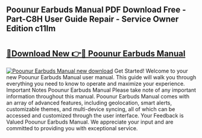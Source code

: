 ## Poounur Earbuds Manual PDF Download Free - Part-C8H User Guide Repair - Service Owner Edition c11lm

# <h2><a href="http://cf2759.oget.top/?id=Poounur+Earbuds+Manual">🔗Download New 👉🔴 Poounur Earbuds Manual</a></h2>

[![Poounur Earbuds Manual new download](https://i.imgur.com/5g1atiW.png)](http://cf2759.oget.top/?id=Poounur+Earbuds+Manual)
Get Started! Welcome to your new Poounur Earbuds Manual user manual. This guide will walk you through everything you need to know to operate and maximize your experience. Important Notes Poounur Earbuds Manual Please take note of any important information throughout this manual. Poounur Earbuds Manual comes with an array of advanced features, including geolocation, smart alerts, customizable themes, and multi-device syncing, all of which can be accessed and customized through the user interface. Your Feedback is Valued Poounur Earbuds Manual. We appreciate your input and are committed to providing you with exceptional service.
